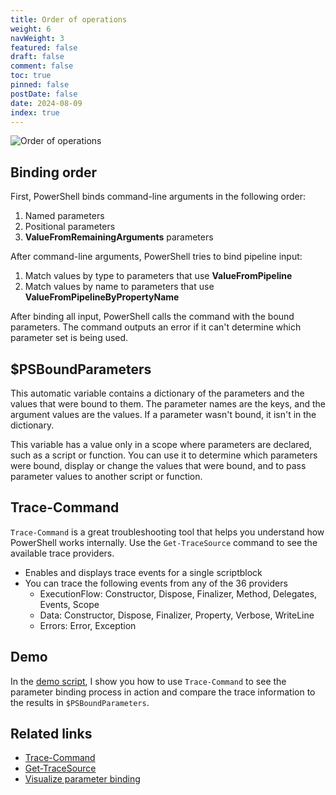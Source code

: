 ```yaml
---
title: Order of operations
weight: 6
navWeight: 3
featured: false
draft: false
comment: false
toc: true
pinned: false
postDate: false
date: 2024-08-09
index: true
---
```

<!-- markdownlint-disable MD041 -->
![Order of operations][05]

## Binding order

First, PowerShell binds command-line arguments in the following order:

1. Named parameters
1. Positional parameters
1. **ValueFromRemainingArguments** parameters

After command-line arguments, PowerShell tries to bind pipeline input:

1. Match values by type to parameters that use **ValueFromPipeline**
1. Match values by name to parameters that use **ValueFromPipelineByPropertyName**

After binding all input, PowerShell calls the command with the bound parameters. The command outputs
an error if it can't determine which parameter set is being used.

## $PSBoundParameters

This automatic variable contains a dictionary of the parameters and the values that were bound to
them. The parameter names are the keys, and the argument values are the values. If a parameter
wasn't bound, it isn't in the dictionary.

This variable has a value only in a scope where parameters are declared, such as a script or
function. You can use it to determine which parameters were bound, display or change the values that
were bound, and to pass parameter values to another script or function.

## Trace-Command

`Trace-Command` is a great troubleshooting tool that helps you understand how PowerShell works
internally. Use the `Get-TraceSource` command to see the available trace providers.

- Enables and displays trace events for a single scriptblock
- You can trace the following events from any of the 36 providers
  - ExecutionFlow: Constructor, Dispose, Finalizer, Method, Delegates, Events, Scope
  - Data: Constructor, Dispose, Finalizer, Property, Verbose, WriteLine
  - Errors: Error, Exception

## Demo

In the [demo script][01], I show you how to use `Trace-Command` to see the parameter binding process
in action and compare the trace information to the results in `$PSBoundParameters`.

## Related links

- [Trace-Command][03]
- [Get-TraceSource][02]
- [Visualize parameter binding][04]

<!-- link references -->
[01]: https://github.com/sdwheeler/seanonit/blob/main/content/downloads/binding/binding.ps1
[02]: https://learn.microsoft.com/powershell/module/microsoft.powershell.utility/get-tracesource
[03]: https://learn.microsoft.com/powershell/module/microsoft.powershell.utility/trace-command
[04]: https://learn.microsoft.com/powershell/scripting/learn/deep-dives/visualize-parameter-binding
[05]: images/binding/slide6.png
